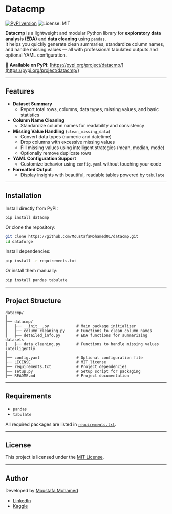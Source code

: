 
# Datacmp  
[![PyPI version](https://img.shields.io/pypi/v/datacmp.svg)](https://pypi.org/project/datacmp/) ![License: MIT](https://img.shields.io/badge/License-MIT-yellow.svg)

**Datacmp** is a lightweight and modular Python library for **exploratory data analysis (EDA)** and **data cleaning** using `pandas`.  
It helps you quickly generate clean summaries, standardize column names, and handle missing values — all with professional tabulated outputs and optional YAML configuration.

🔗 **Available on PyPI**: [https://pypi.org/project/datacmp/](https://pypi.org/project/datacmp/)

---

## Features

- **Dataset Summary**
  - Report total rows, columns, data types, missing values, and basic statistics
- **Column Name Cleaning**
  - Standardize column names for readability and consistency
- **Missing Value Handling** (`clean_missing_data`)
  - Convert data types (numeric and datetime)
  - Drop columns with excessive missing values
  - Fill missing values using intelligent strategies (mean, median, mode)
  - Optionally remove duplicate rows
- **YAML Configuration Support**
  - Customize behavior using `config.yaml` without touching your code
- **Formatted Output**
  - Display insights with beautiful, readable tables powered by `tabulate`

---

## Installation

Install directly from PyPI:

```bash
pip install datacmp
```

Or clone the repository:

```bash
git clone https://github.com/MoustafaMohamed01/datacmp.git
cd dataforge
```

Install dependencies:

```bash
pip install -r requirements.txt
```

Or install them manually:

```bash
pip install pandas tabulate
```

---

## Project Structure

```
datacmp/
│
├── datacmp/
│   ├── __init__.py            # Main package initializer
│   ├── column_cleaning.py     # Functions to clean column names
│   ├── detailed_info.py       # EDA functions for summarizing datasets
│   ├── data_cleaning.py       # Functions to handle missing values intelligently
│
├── config.yaml                # Optional configuration file
├── LICENSE                    # MIT license
├── requirements.txt           # Project dependencies
├── setup.py                   # Setup script for packaging
├── README.md                  # Project documentation
```

---

## Requirements

- `pandas`
- `tabulate`

All required packages are listed in [`requirements.txt`](requirements.txt).

---

## License

This project is licensed under the [MIT License](LICENSE).

---

## Author

Developed by [Moustafa Mohamed](https://github.com/MoustafaMohamed01)

- [LinkedIn](https://www.linkedin.com/in/moustafamohamed01/)
- [Kaggle](https://www.kaggle.com/moustafamohamed01)
